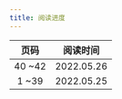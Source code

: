 ```yaml
---
title: 阅读进度
---
```


|  页码  |  阅读时间  |
| :----: | :--------: |
| 40 ~42 | 2022.05.26 |
| 1 ~39  | 2022.05.25 |
